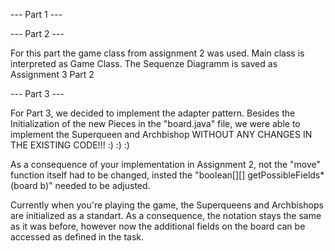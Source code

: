 --- Part 1 ---

--- Part 2 ---

For this part the game class from assignment 2 was used. Main class is interpreted as Game Class. The Sequenze Diagramm is saved as Assignment 3 Part 2

--- Part 3 ---

For Part 3, we decided to implement the adapter pattern.
Besides the Initialization of the new Pieces in the "board.java" file, 
we were able to implement the Superqueen and 
Archbishop WITHOUT ANY CHANGES IN THE EXISTING CODE!!! :) :) :)

As a consequence of your implementation in Assignment 2, not the "move" function itself had to be changed,
insted the "boolean[][] getPossibleFields*(board b)" needed to be adjusted.

Currently when you're playing the game, the Superqueens and Archbishops are 
initialized as a standart. As a consequence, the notation stays the same as it was before,
however now the additional fields on the board can be accessed as defined in the task.

